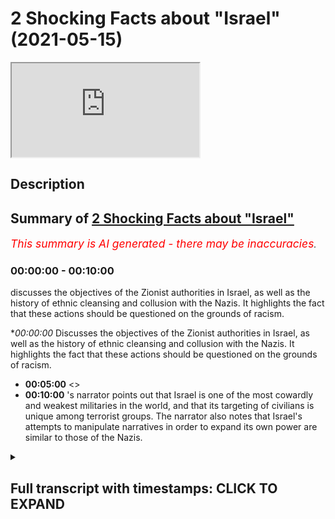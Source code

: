 # 2 Shocking Facts about "Israel" (2021-05-15)

<iframe loading='lazy' src='https://www.youtube.com/embed/-nrAOd8uj_I'></iframe>

## Description



## Summary of [2 Shocking Facts about "Israel"](https://www.youtube.com/watch?v=-nrAOd8uj_I)


*<span style="color:red; font-size:125%">This summary is AI generated - there may be inaccuracies</span>. [](/)*

### <a onclick="modifyYTiframeseektime('0')">00:00:00</a> - <a onclick="modifyYTiframeseektime('600')">00:10:00</a>

 discusses the objectives of the Zionist authorities in Israel, as well as the history of ethnic cleansing and collusion with the Nazis. It highlights the fact that these actions should be questioned on the grounds of racism.

**<a onclick="modifyYTiframeseektime('0')">00:00:00</a>* Discusses the objectives of the Zionist authorities in Israel, as well as the history of ethnic cleansing and collusion with the Nazis. It highlights the fact that these actions should be questioned on the grounds of racism.
* **<a onclick="modifyYTiframeseektime('300')">00:05:00</a>** <>
* **<a onclick="modifyYTiframeseektime('600')">00:10:00</a>** 's narrator points out that Israel is one of the most cowardly and weakest militaries in the world, and that its targeting of civilians is unique among terrorist groups. The narrator also notes that Israel's attempts to manipulate narratives in order to expand its own power are similar to those of the Nazis.

<details><summary><h2>Full transcript with timestamps: CLICK TO EXPAND</h2></summary>

<a onclick="modifyYTiframeseektime('0')">0:00:00</a> this video i will be mentioning two  
<a onclick="modifyYTiframeseektime('2')">0:00:02</a> facts which aim to  
<a onclick="modifyYTiframeseektime('4')">0:00:04</a> expose the objectives of the zionist  
<a onclick="modifyYTiframeseektime('8')">0:00:08</a> racist authorities of this state the  
<a onclick="modifyYTiframeseektime('11')">0:00:11</a> corrupt state of israel  
<a onclick="modifyYTiframeseektime('14')">0:00:14</a> which will have the net effect  
<a onclick="modifyYTiframeseektime('17')">0:00:17</a> it will have the net effect of showing  
<a onclick="modifyYTiframeseektime('21')">0:00:21</a> the manipulative nature okay  
<a onclick="modifyYTiframeseektime('24')">0:00:24</a> exposing the manipulative nature  
<a onclick="modifyYTiframeseektime('28')">0:00:28</a> of those individuals who are ruling  
<a onclick="modifyYTiframeseektime('32')">0:00:32</a> elites  
<a onclick="modifyYTiframeseektime('35')">0:00:35</a> in israel and even those before them  
<a onclick="modifyYTiframeseektime('37')">0:00:37</a> before  
<a onclick="modifyYTiframeseektime('38')">0:00:38</a> israel became even a state  
<a onclick="modifyYTiframeseektime('42')">0:00:42</a> but before i do so i just want to say a  
<a onclick="modifyYTiframeseektime('43')">0:00:43</a> word of car on current events  
<a onclick="modifyYTiframeseektime('46')">0:00:46</a> what we're seeing today ladies and  
<a onclick="modifyYTiframeseektime('48')">0:00:48</a> gentlemen  
<a onclick="modifyYTiframeseektime('49')">0:00:49</a> in east jerusalem  
<a onclick="modifyYTiframeseektime('53')">0:00:53</a> is merely a continuation it  
<a onclick="modifyYTiframeseektime('56')">0:00:56</a> is merely a continuation of a system or  
<a onclick="modifyYTiframeseektime('60')">0:01:00</a> an objective  
<a onclick="modifyYTiframeseektime('61')">0:01:01</a> that zionists had from the inception of  
<a onclick="modifyYTiframeseektime('63')">0:01:03</a> israel and even before them  
<a onclick="modifyYTiframeseektime('66')">0:01:06</a> of a process of ethnic cleansing  
<a onclick="modifyYTiframeseektime('69')">0:01:09</a> which has been exposed in historical  
<a onclick="modifyYTiframeseektime('72')">0:01:12</a> works  
<a onclick="modifyYTiframeseektime('73')">0:01:13</a> through things like planned dalit and  
<a onclick="modifyYTiframeseektime('75')">0:01:15</a> i've spoken before about the work that  
<a onclick="modifyYTiframeseektime('76')">0:01:16</a> ilan pape has done and others on  
<a onclick="modifyYTiframeseektime('78')">0:01:18</a> exposing this a norman finkelstein or  
<a onclick="modifyYTiframeseektime('80')">0:01:20</a> exposing this  
<a onclick="modifyYTiframeseektime('81')">0:01:21</a> because the fact of the matter is this  
<a onclick="modifyYTiframeseektime('84')">0:01:24</a> the zionists have been open  
<a onclick="modifyYTiframeseektime('86')">0:01:26</a> candid about their racial preferences  
<a onclick="modifyYTiframeseektime('90')">0:01:30</a> and the fact that they do believe in  
<a onclick="modifyYTiframeseektime('92')">0:01:32</a> racial inequality in terms of  
<a onclick="modifyYTiframeseektime('93')">0:01:33</a> privileging  
<a onclick="modifyYTiframeseektime('94')">0:01:34</a> one set of people ethnic people over  
<a onclick="modifyYTiframeseektime('97')">0:01:37</a> another  
<a onclick="modifyYTiframeseektime('99')">0:01:39</a> this is very clear in the in their works  
<a onclick="modifyYTiframeseektime('101')">0:01:41</a> and in their statements  
<a onclick="modifyYTiframeseektime('103')">0:01:43</a> aya king one the mayor of east jerusalem  
<a onclick="modifyYTiframeseektime('108')">0:01:48</a> has spoken just recently about this  
<a onclick="modifyYTiframeseektime('111')">0:01:51</a> stating quote something to the effect of  
<a onclick="modifyYTiframeseektime('113')">0:01:53</a> and i'm paraphrasing  
<a onclick="modifyYTiframeseektime('114')">0:01:54</a> that the the the the the evictions in  
<a onclick="modifyYTiframeseektime('120')">0:02:00</a> uh part of a broader policy of  
<a onclick="modifyYTiframeseektime('123')">0:02:03</a> installing layers he says installing  
<a onclick="modifyYTiframeseektime('125')">0:02:05</a> layers of jewish people  
<a onclick="modifyYTiframeseektime('128')">0:02:08</a> in the area snope in secret  
<a onclick="modifyYTiframeseektime('132')">0:02:12</a> and that is why anyone anyone  
<a onclick="modifyYTiframeseektime('135')">0:02:15</a> who endorses or acts as an apologist  
<a onclick="modifyYTiframeseektime('139')">0:02:19</a> for the state the corrupt state of  
<a onclick="modifyYTiframeseektime('141')">0:02:21</a> israel and their actions  
<a onclick="modifyYTiframeseektime('145')">0:02:25</a> should be questioned or even accused of  
<a onclick="modifyYTiframeseektime('148')">0:02:28</a> being a racist  
<a onclick="modifyYTiframeseektime('150')">0:02:30</a> in much the same way as someone would be  
<a onclick="modifyYTiframeseektime('154')">0:02:34</a> had they been a supporter of the  
<a onclick="modifyYTiframeseektime('156')">0:02:36</a> apartheid state of south africa  
<a onclick="modifyYTiframeseektime('158')">0:02:38</a> there's practically no difference  
<a onclick="modifyYTiframeseektime('161')">0:02:41</a> between the two sets of policies  
<a onclick="modifyYTiframeseektime('165')">0:02:45</a> so that is a word on current events the  
<a onclick="modifyYTiframeseektime('168')">0:02:48</a> two points i wanted to make in this  
<a onclick="modifyYTiframeseektime('169')">0:02:49</a> video  
<a onclick="modifyYTiframeseektime('170')">0:02:50</a> number one did you know  
<a onclick="modifyYTiframeseektime('173')">0:02:53</a> did you know that the ergun which was a  
<a onclick="modifyYTiframeseektime('176')">0:02:56</a> paramilitary group  
<a onclick="modifyYTiframeseektime('177')">0:02:57</a> which was responsible for killing  
<a onclick="modifyYTiframeseektime('180')">0:03:00</a> civilians directly  
<a onclick="modifyYTiframeseektime('181')">0:03:01</a> okay killing civilians directly and the  
<a onclick="modifyYTiframeseektime('184')">0:03:04</a> most famous terrorist attack was the one  
<a onclick="modifyYTiframeseektime('186')">0:03:06</a> in king david  
<a onclick="modifyYTiframeseektime('187')">0:03:07</a> hotel in 1946 where over 90 people were  
<a onclick="modifyYTiframeseektime('191')">0:03:11</a> killed civilians  
<a onclick="modifyYTiframeseektime('192')">0:03:12</a> british civilians palestinian civilians  
<a onclick="modifyYTiframeseektime('194')">0:03:14</a> were killed  
<a onclick="modifyYTiframeseektime('196')">0:03:16</a> that those individuals who then became  
<a onclick="modifyYTiframeseektime('199')">0:03:19</a> part of the framework by the way of the  
<a onclick="modifyYTiframeseektime('200')">0:03:20</a> lucid party that we see today  
<a onclick="modifyYTiframeseektime('202')">0:03:22</a> those individuals  
<a onclick="modifyYTiframeseektime('205')">0:03:25</a> that those individuals actually had  
<a onclick="modifyYTiframeseektime('208')">0:03:28</a> deals with hitler  
<a onclick="modifyYTiframeseektime('209')">0:03:29</a> and the nazis and this is something  
<a onclick="modifyYTiframeseektime('211')">0:03:31</a> which is not  
<a onclick="modifyYTiframeseektime('213')">0:03:33</a> a conspiracy this is not conspiratorial  
<a onclick="modifyYTiframeseektime('215')">0:03:35</a> this is something which people  
<a onclick="modifyYTiframeseektime('217')">0:03:37</a> western academics have been highlighting  
<a onclick="modifyYTiframeseektime('220')">0:03:40</a> they have been highlighting this point  
<a onclick="modifyYTiframeseektime('225')">0:03:45</a> in a peer-reviewed academic journals  
<a onclick="modifyYTiframeseektime('227')">0:03:47</a> using  
<a onclick="modifyYTiframeseektime('228')">0:03:48</a> source material primary source material  
<a onclick="modifyYTiframeseektime('230')">0:03:50</a> to justify their  
<a onclick="modifyYTiframeseektime('232')">0:03:52</a> points because why  
<a onclick="modifyYTiframeseektime('235')">0:03:55</a> the question is why would they do that  
<a onclick="modifyYTiframeseektime('236')">0:03:56</a> why would the irgun who are  
<a onclick="modifyYTiframeseektime('238')">0:03:58</a> meant to be a paramilitary jewish  
<a onclick="modifyYTiframeseektime('241')">0:04:01</a> nationalistic kind of group  
<a onclick="modifyYTiframeseektime('242')">0:04:02</a> side with the nazis because they had the  
<a onclick="modifyYTiframeseektime('244')">0:04:04</a> same objectives and this gives us  
<a onclick="modifyYTiframeseektime('246')">0:04:06</a> something about  
<a onclick="modifyYTiframeseektime('247')">0:04:07</a> the way these people operate  
<a onclick="modifyYTiframeseektime('251')">0:04:11</a> they are completely machiavellian  
<a onclick="modifyYTiframeseektime('253')">0:04:13</a> meaning they are consequentialist in  
<a onclick="modifyYTiframeseektime('255')">0:04:15</a> their ethical reasoning  
<a onclick="modifyYTiframeseektime('256')">0:04:16</a> meaning that means always justify the  
<a onclick="modifyYTiframeseektime('258')">0:04:18</a> ends for them  
<a onclick="modifyYTiframeseektime('259')">0:04:19</a> and that's why we're seeing bombs being  
<a onclick="modifyYTiframeseektime('262')">0:04:22</a> dropped  
<a onclick="modifyYTiframeseektime('264')">0:04:24</a> the most sophisticated and  
<a onclick="modifyYTiframeseektime('266')">0:04:26</a> technologically  
<a onclick="modifyYTiframeseektime('267')">0:04:27</a> advanced bombs being dropped on the most  
<a onclick="modifyYTiframeseektime('271')">0:04:31</a> densely and defenseless  
<a onclick="modifyYTiframeseektime('273')">0:04:33</a> densely populated and defenseless area  
<a onclick="modifyYTiframeseektime('276')">0:04:36</a> in in in the whole middle east probably  
<a onclick="modifyYTiframeseektime('279')">0:04:39</a> which is the  
<a onclick="modifyYTiframeseektime('280')">0:04:40</a> the hazard script the strip  
<a onclick="modifyYTiframeseektime('283')">0:04:43</a> because the ends always justify the  
<a onclick="modifyYTiframeseektime('285')">0:04:45</a> means for them they know  
<a onclick="modifyYTiframeseektime('287')">0:04:47</a> that if you if you drop a bomb 30  
<a onclick="modifyYTiframeseektime('290')">0:04:50</a> to 40 percent chance is going to be a  
<a onclick="modifyYTiframeseektime('292')">0:04:52</a> child and the rest is probably going to  
<a onclick="modifyYTiframeseektime('294')">0:04:54</a> be some kind of civilian  
<a onclick="modifyYTiframeseektime('296')">0:04:56</a> you've got a two or three percent chance  
<a onclick="modifyYTiframeseektime('297')">0:04:57</a> of hitting who you the  
<a onclick="modifyYTiframeseektime('299')">0:04:59</a> the the so-called target that you want  
<a onclick="modifyYTiframeseektime('301')">0:05:01</a> to hit  
<a onclick="modifyYTiframeseektime('303')">0:05:03</a> but you don't mind killing children  
<a onclick="modifyYTiframeseektime('305')">0:05:05</a> because you are terrorists  
<a onclick="modifyYTiframeseektime('308')">0:05:08</a> and the ends always justify the means  
<a onclick="modifyYTiframeseektime('310')">0:05:10</a> for you are scrounge rules  
<a onclick="modifyYTiframeseektime('312')">0:05:12</a> weasels cowards criminals  
<a onclick="modifyYTiframeseektime('317')">0:05:17</a> you are diabolical your actions are  
<a onclick="modifyYTiframeseektime('320')">0:05:20</a> condemnable  
<a onclick="modifyYTiframeseektime('323')">0:05:23</a> you are megalo maniacal  
<a onclick="modifyYTiframeseektime('328')">0:05:28</a> you are pitfall people pip squeaks  
<a onclick="modifyYTiframeseektime('332')">0:05:32</a> all of you are pipsqueaks you remind me  
<a onclick="modifyYTiframeseektime('335')">0:05:35</a> of the verse  
<a onclick="modifyYTiframeseektime('335')">0:05:35</a> in the quran where ironically it speaks  
<a onclick="modifyYTiframeseektime('338')">0:05:38</a> about banu nadir  
<a onclick="modifyYTiframeseektime('339')">0:05:39</a> another treacherous tribe  
<a onclick="modifyYTiframeseektime('342')">0:05:42</a> at the time of prophet muhammed  
<a onclick="modifyYTiframeseektime('345')">0:05:45</a> in chapter 59 of the quran where it says  
<a onclick="modifyYTiframeseektime('355')">0:05:55</a> they don't fight you together except  
<a onclick="modifyYTiframeseektime('358')">0:05:58</a> from behind  
<a onclick="modifyYTiframeseektime('360')">0:06:00</a> in fortified in fortified places or  
<a onclick="modifyYTiframeseektime('363')">0:06:03</a> behind  
<a onclick="modifyYTiframeseektime('363')">0:06:03</a> big walls you pathetic cowardly people  
<a onclick="modifyYTiframeseektime('367')">0:06:07</a> you don't like face-to-face  
<a onclick="modifyYTiframeseektime('369')">0:06:09</a> confrontation you don't like equal  
<a onclick="modifyYTiframeseektime('370')">0:06:10</a> fights because you are cowardly  
<a onclick="modifyYTiframeseektime('372')">0:06:12</a> it doesn't take a brave person to press  
<a onclick="modifyYTiframeseektime('375')">0:06:15</a> a button  
<a onclick="modifyYTiframeseektime('376')">0:06:16</a> it doesn't take a brave person to throw  
<a onclick="modifyYTiframeseektime('378')">0:06:18</a> to play computer games with a  
<a onclick="modifyYTiframeseektime('380')">0:06:20</a> drone and kill a child it doesn't take a  
<a onclick="modifyYTiframeseektime('383')">0:06:23</a> brave person  
<a onclick="modifyYTiframeseektime('385')">0:06:25</a> to press a button from a high place  
<a onclick="modifyYTiframeseektime('386')">0:06:26</a> where you know that there's not going to  
<a onclick="modifyYTiframeseektime('387')">0:06:27</a> be a reaction  
<a onclick="modifyYTiframeseektime('388')">0:06:28</a> you pathetic weak weasels  
<a onclick="modifyYTiframeseektime('394')">0:06:34</a> fighting children for living that's what  
<a onclick="modifyYTiframeseektime('397')">0:06:37</a> you basically do  
<a onclick="modifyYTiframeseektime('398')">0:06:38</a> you fight children you kill children for  
<a onclick="modifyYTiframeseektime('400')">0:06:40</a> a living that's your  
<a onclick="modifyYTiframeseektime('402')">0:06:42</a> that is the bulk of what you do you  
<a onclick="modifyYTiframeseektime('403')">0:06:43</a> pathetic weasels  
<a onclick="modifyYTiframeseektime('406')">0:06:46</a> and you do so in the in the name of  
<a onclick="modifyYTiframeseektime('407')">0:06:47</a> defense defending yourself against what  
<a onclick="modifyYTiframeseektime('410')">0:06:50</a> defend yourself against someone your own  
<a onclick="modifyYTiframeseektime('412')">0:06:52</a> size  
<a onclick="modifyYTiframeseektime('412')">0:06:52</a> you pathetic people the second point  
<a onclick="modifyYTiframeseektime('415')">0:06:55</a> which i wanted to make so the first  
<a onclick="modifyYTiframeseektime('419')">0:06:59</a> point we've just explained that they  
<a onclick="modifyYTiframeseektime('420')">0:07:00</a> weren't cahoots with the hit  
<a onclick="modifyYTiframeseektime('422')">0:07:02</a> with the nazis and this shows you the  
<a onclick="modifyYTiframeseektime('424')">0:07:04</a> machiavellian nature of these  
<a onclick="modifyYTiframeseektime('425')">0:07:05</a> individuals  
<a onclick="modifyYTiframeseektime('426')">0:07:06</a> number two is that did you know  
<a onclick="modifyYTiframeseektime('430')">0:07:10</a> that israel funded hamas  
<a onclick="modifyYTiframeseektime('434')">0:07:14</a> in 1987 israel funded hamas now look at  
<a onclick="modifyYTiframeseektime('437')">0:07:17</a> them  
<a onclick="modifyYTiframeseektime('437')">0:07:17</a> the two major antagonists of  
<a onclick="modifyYTiframeseektime('441')">0:07:21</a> the uh of the zionist project  
<a onclick="modifyYTiframeseektime('444')">0:07:24</a> nazism actually you could argue nazism  
<a onclick="modifyYTiframeseektime('447')">0:07:27</a> helped design this project  
<a onclick="modifyYTiframeseektime('448')">0:07:28</a> as we've just in a sense they had the  
<a onclick="modifyYTiframeseektime('449')">0:07:29</a> same objectives get them out of europe  
<a onclick="modifyYTiframeseektime('451')">0:07:31</a> the  
<a onclick="modifyYTiframeseektime('452')">0:07:32</a> jewish problem they didn't mind being  
<a onclick="modifyYTiframeseektime('453')">0:07:33</a> serviled to the european the white man  
<a onclick="modifyYTiframeseektime('455')">0:07:35</a> so long as that they were they were  
<a onclick="modifyYTiframeseektime('457')">0:07:37</a> dominant  
<a onclick="modifyYTiframeseektime('459')">0:07:39</a> the zionists i'm talking about they were  
<a onclick="modifyYTiframeseektime('460')">0:07:40</a> dominant in another land which is not  
<a onclick="modifyYTiframeseektime('462')">0:07:42</a> their own  
<a onclick="modifyYTiframeseektime('463')">0:07:43</a> and they couldn't even fight for it  
<a onclick="modifyYTiframeseektime('464')">0:07:44</a> themselves the pathetic weasels the  
<a onclick="modifyYTiframeseektime('466')">0:07:46</a> cowards  
<a onclick="modifyYTiframeseektime('467')">0:07:47</a> they needed the britishers and the un  
<a onclick="modifyYTiframeseektime('469')">0:07:49</a> and  
<a onclick="modifyYTiframeseektime('470')">0:07:50</a> all these other foreign agencies america  
<a onclick="modifyYTiframeseektime('472')">0:07:52</a> and so on  
<a onclick="modifyYTiframeseektime('473')">0:07:53</a> to fight their battles for them they  
<a onclick="modifyYTiframeseektime('475')">0:07:55</a> don't fight those battles themselves  
<a onclick="modifyYTiframeseektime('476')">0:07:56</a> the only people they love killing is  
<a onclick="modifyYTiframeseektime('478')">0:07:58</a> civilians and children  
<a onclick="modifyYTiframeseektime('480')">0:08:00</a> that's that's who you've got racked up  
<a onclick="modifyYTiframeseektime('482')">0:08:02</a> in your record  
<a onclick="modifyYTiframeseektime('484')">0:08:04</a> civilians and children that's what  
<a onclick="modifyYTiframeseektime('486')">0:08:06</a> you're known for  
<a onclick="modifyYTiframeseektime('488')">0:08:08</a> terrorists the second thing is that you  
<a onclick="modifyYTiframeseektime('490')">0:08:10</a> funded hamas  
<a onclick="modifyYTiframeseektime('493')">0:08:13</a> now why would you fund hamas in 1998  
<a onclick="modifyYTiframeseektime('495')">0:08:15</a> this is an open secret  
<a onclick="modifyYTiframeseektime('497')">0:08:17</a> this is an open secret you can go ahead  
<a onclick="modifyYTiframeseektime('501')">0:08:21</a> and look at for example  
<a onclick="modifyYTiframeseektime('511')">0:08:31</a> who was an advisor he was an advisor to  
<a onclick="modifyYTiframeseektime('516')">0:08:36</a> the israeli government and he's also a  
<a onclick="modifyYTiframeseektime('517')">0:08:37</a> historian and he says quite candidly  
<a onclick="modifyYTiframeseektime('519')">0:08:39</a> that  
<a onclick="modifyYTiframeseektime('520')">0:08:40</a> yes they funded israel funded hamas  
<a onclick="modifyYTiframeseektime('523')">0:08:43</a> and the reason why they founded hamas is  
<a onclick="modifyYTiframeseektime('525')">0:08:45</a> because the enemy of my enemy is my  
<a onclick="modifyYTiframeseektime('526')">0:08:46</a> friend and that's always been your motto  
<a onclick="modifyYTiframeseektime('528')">0:08:48</a> you're pathetic people  
<a onclick="modifyYTiframeseektime('529')">0:08:49</a> you are you don't you don't have  
<a onclick="modifyYTiframeseektime('530')">0:08:50</a> principles all it is is anything that  
<a onclick="modifyYTiframeseektime('533')">0:08:53</a> can enhance your  
<a onclick="modifyYTiframeseektime('535')">0:08:55</a> uh objectives of racial superiority you  
<a onclick="modifyYTiframeseektime('537')">0:08:57</a> take it you funded hamas because the plo  
<a onclick="modifyYTiframeseektime('539')">0:08:59</a> was your enemy and this is what he says  
<a onclick="modifyYTiframeseektime('542')">0:09:02</a> go ahead why were they your enemies they  
<a onclick="modifyYTiframeseektime('545')">0:09:05</a> were your enemies  
<a onclick="modifyYTiframeseektime('546')">0:09:06</a> because they were the biggest throne in  
<a onclick="modifyYTiframeseektime('547')">0:09:07</a> your side but then you created  
<a onclick="modifyYTiframeseektime('549')">0:09:09</a> he says we created a monster yeah  
<a onclick="modifyYTiframeseektime('551')">0:09:11</a> because at that time  
<a onclick="modifyYTiframeseektime('553')">0:09:13</a> the narrative was against arab  
<a onclick="modifyYTiframeseektime('554')">0:09:14</a> nationalism now all of a sudden suddenly  
<a onclick="modifyYTiframeseektime('557')">0:09:17</a> it's about islamic terrorism but the  
<a onclick="modifyYTiframeseektime('559')">0:09:19</a> same things were happening all along  
<a onclick="modifyYTiframeseektime('561')">0:09:21</a> you can't you cannot blame islamic  
<a onclick="modifyYTiframeseektime('564')">0:09:24</a> radicalism  
<a onclick="modifyYTiframeseektime('566')">0:09:26</a> when the same things you were doing to  
<a onclick="modifyYTiframeseektime('568')">0:09:28</a> arab nationalists  
<a onclick="modifyYTiframeseektime('570')">0:09:30</a> secularists it's not a matter of  
<a onclick="modifyYTiframeseektime('574')">0:09:34</a> arab nationalism or islamism it's a  
<a onclick="modifyYTiframeseektime('576')">0:09:36</a> matter of resistance  
<a onclick="modifyYTiframeseektime('577')">0:09:37</a> and what you have done is you've tried  
<a onclick="modifyYTiframeseektime('580')">0:09:40</a> to pick  
<a onclick="modifyYTiframeseektime('581')">0:09:41</a> on the weakest part of the enemy because  
<a onclick="modifyYTiframeseektime('583')">0:09:43</a> you're pathetic people  
<a onclick="modifyYTiframeseektime('585')">0:09:45</a> you are pathetic people you are weak  
<a onclick="modifyYTiframeseektime('589')">0:09:49</a> cowardly people you are and you know it  
<a onclick="modifyYTiframeseektime('594')">0:09:54</a> you only fight people that can't fight  
<a onclick="modifyYTiframeseektime('596')">0:09:56</a> back  
<a onclick="modifyYTiframeseektime('598')">0:09:58</a> cowardly people the idea of the most  
<a onclick="modifyYTiframeseektime('600')">0:10:00</a> cowardly  
<a onclick="modifyYTiframeseektime('601')">0:10:01</a> uh jaish the most cowardly the most weak  
<a onclick="modifyYTiframeseektime('604')">0:10:04</a> the most pathetic  
<a onclick="modifyYTiframeseektime('608')">0:10:08</a> army known to humankind i don't know if  
<a onclick="modifyYTiframeseektime('610')">0:10:10</a> any  
<a onclick="modifyYTiframeseektime('611')">0:10:11</a> one who's done that they they just make  
<a onclick="modifyYTiframeseektime('612')">0:10:12</a> their target civilians all the time  
<a onclick="modifyYTiframeseektime('615')">0:10:15</a> except for the islamic terrorist groups  
<a onclick="modifyYTiframeseektime('616')">0:10:16</a> which you'd like to condemn but you're  
<a onclick="modifyYTiframeseektime('617')">0:10:17</a> practically the same in your operations  
<a onclick="modifyYTiframeseektime('621')">0:10:21</a> you're practically the same what's the  
<a onclick="modifyYTiframeseektime('622')">0:10:22</a> difference tell me the difference they  
<a onclick="modifyYTiframeseektime('624')">0:10:24</a> bomb civilians you bomb civilians  
<a onclick="modifyYTiframeseektime('627')">0:10:27</a> densely popular if this were if if you  
<a onclick="modifyYTiframeseektime('629')">0:10:29</a> were muslims everyone would say this  
<a onclick="modifyYTiframeseektime('630')">0:10:30</a> islamic radicalism no one would accept  
<a onclick="modifyYTiframeseektime('632')">0:10:32</a> it  
<a onclick="modifyYTiframeseektime('633')">0:10:33</a> but you are pathetic people and the fact  
<a onclick="modifyYTiframeseektime('636')">0:10:36</a> that you've been trying your hand that  
<a onclick="modifyYTiframeseektime('638')">0:10:38</a> narrative manipulation  
<a onclick="modifyYTiframeseektime('641')">0:10:41</a> is very clear because your machiavellian  
<a onclick="modifyYTiframeseektime('643')">0:10:43</a> efforts to try and  
<a onclick="modifyYTiframeseektime('644')">0:10:44</a> be in cahoots with the nazi party and  
<a onclick="modifyYTiframeseektime('647')">0:10:47</a> also with hamas showed me that you know  
<a onclick="modifyYTiframeseektime('649')">0:10:49</a> you don't really have  
<a onclick="modifyYTiframeseektime('650')">0:10:50</a> ethics it's all about how do we  
<a onclick="modifyYTiframeseektime('653')">0:10:53</a> establish authority  
<a onclick="modifyYTiframeseektime('655')">0:10:55</a> okay how do we establish authority as a  
<a onclick="modifyYTiframeseektime('657')">0:10:57</a> racial elite  
<a onclick="modifyYTiframeseektime('658')">0:10:58</a> and that's all and these facts  
<a onclick="modifyYTiframeseektime('661')">0:11:01</a> expose you as individuals who are just  
<a onclick="modifyYTiframeseektime('665')">0:11:05</a> trying to clutch at straws  
<a onclick="modifyYTiframeseektime('667')">0:11:07</a> and manipulate narratives in order to  
<a onclick="modifyYTiframeseektime('669')">0:11:09</a> expand your own project of racial  
<a onclick="modifyYTiframeseektime('671')">0:11:11</a> superiority because you  
<a onclick="modifyYTiframeseektime('672')">0:11:12</a> you feel maybe uh downtrodden you feel  
<a onclick="modifyYTiframeseektime('676')">0:11:16</a> subservient you feel  
<a onclick="modifyYTiframeseektime('677')">0:11:17</a> second class and you you are basically  
<a onclick="modifyYTiframeseektime('679')">0:11:19</a> the bully  
<a onclick="modifyYTiframeseektime('680')">0:11:20</a> you are basically the bully that wants  
<a onclick="modifyYTiframeseektime('682')">0:11:22</a> to bully now  
<a onclick="modifyYTiframeseektime('683')">0:11:23</a> you've been bullied for all this time  
<a onclick="modifyYTiframeseektime('684')">0:11:24</a> and now you want to bully yeah  
<a onclick="modifyYTiframeseektime('687')">0:11:27</a> you've been bullied for all this time  
<a onclick="modifyYTiframeseektime('688')">0:11:28</a> now it's your turn to bully  
<a onclick="modifyYTiframeseektime('690')">0:11:30</a> it's a classic case and you're pathetic  
<a onclick="modifyYTiframeseektime('693')">0:11:33</a> and you're basically acting just like  
<a onclick="modifyYTiframeseektime('694')">0:11:34</a> the nazis  
<a onclick="modifyYTiframeseektime('695')">0:11:35</a> you're acting like them simple as that  
<a onclick="modifyYTiframeseektime('697')">0:11:37</a> you're doing as much as you can get away  
<a onclick="modifyYTiframeseektime('698')">0:11:38</a> with and we know that you're doing just  
<a onclick="modifyYTiframeseektime('699')">0:11:39</a> as much as you can get  
<a onclick="modifyYTiframeseektime('700')">0:11:40</a> if you could put these guys in gas  
<a onclick="modifyYTiframeseektime('701')">0:11:41</a> chambers you do if you can drop a  
<a onclick="modifyYTiframeseektime('702')">0:11:42</a> nuclear bomb you'd do it  
<a onclick="modifyYTiframeseektime('704')">0:11:44</a> but you know the international community  
<a onclick="modifyYTiframeseektime('705')">0:11:45</a> couldn't accept this so you're doing as  
<a onclick="modifyYTiframeseektime('706')">0:11:46</a> much as possible you're pathetic your  
<a onclick="modifyYTiframeseektime('708')">0:11:48</a> weasels your cowards and you know it  
<a onclick="modifyYTiframeseektime('711')">0:11:51</a> you know it assalamu alaikum is  
</details>